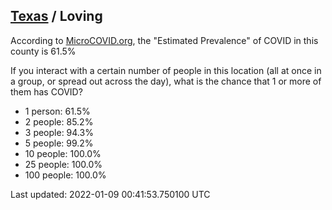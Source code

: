 
## [Texas](/united-states/texas) / Loving

According to [MicroCOVID.org](http://microcovid.org),
the "Estimated Prevalence" of COVID in this county is 61.5%

If you interact with a certain number of people in this location
(all at once in a group, or spread out across the day), what is the chance that
1 or more of them has COVID?

- 1 person: 61.5%
- 2 people: 85.2%
- 3 people: 94.3%
- 5 people: 99.2%
- 10 people: 100.0%
- 25 people: 100.0%
- 100 people: 100.0%

Last updated: 2022-01-09 00:41:53.750100 UTC

